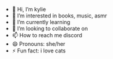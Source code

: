 - 👋 Hi, I’m kylie
- 👀 I’m interested in books, music, asmr
- 🌱 I’m currently learning 
- 💞️ I’m looking to collaborate on 
- 📫 How to reach me discord
- 😄 Pronouns: she/her
- ⚡ Fun fact: i love cats

<!---
yiiane/yiiane is a ✨ special ✨ repository because its `README.md` (this file) appears on your GitHub profile.
You can click the Preview link to take a look at your changes.
--->
